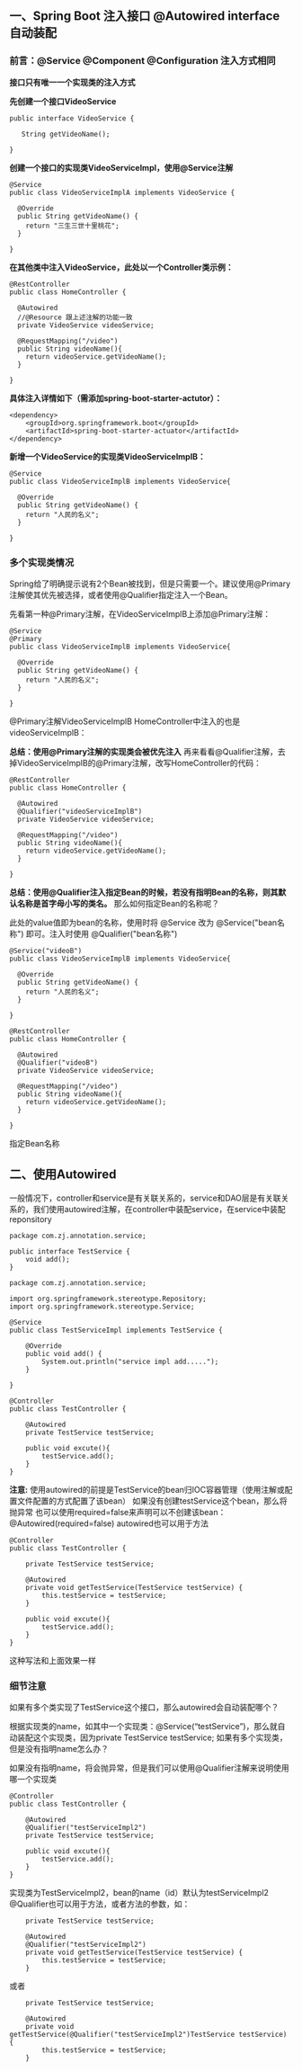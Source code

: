 ## 一、Spring Boot 注入接口 @Autowired interface 自动装配

### **前言：@Service @Component @Configuration 注入方式相同**

**接口只有唯一一个实现类的注入方式**

**先创建一个接口VideoService**
```
public interface VideoService {

   String getVideoName();

}
```
**创建一个接口的实现类VideoServiceImpl，使用@Service注解**
```
@Service
public class VideoServiceImplA implements VideoService {

  @Override
  public String getVideoName() {
    return "三生三世十里桃花";
  }

}
```
**在其他类中注入VideoService，此处以一个Controller类示例：**

```
@RestController
public class HomeController {

  @Autowired
  //@Resource 跟上述注解的功能一致
  private VideoService videoService;

  @RequestMapping("/video")
  public String videoName(){
    return videoService.getVideoName();
  }

}
```


**具体注入详情如下（需添加spring-boot-starter-actutor）：**

```
<dependency>
	<groupId>org.springframework.boot</groupId>
	<artifactId>spring-boot-starter-actuator</artifactId>
</dependency>

```



**新增一个VideoService的实现类VideoServiceImplB：**
```
@Service
public class VideoServiceImplB implements VideoService{

  @Override
  public String getVideoName() {
    return "人民的名义";
  }

}
```


### 多个实现类情况

Spring给了明确提示说有2个Bean被找到，但是只需要一个。建议使用@Primary注解使其优先被选择，或者使用@Qualifier指定注入一个Bean。

先看第一种@Primary注解，在VideoServiceImplB上添加@Primary注解：
```
@Service
@Primary
public class VideoServiceImplB implements VideoService{

  @Override
  public String getVideoName() {
    return "人民的名义";
  }

}
```


@Primary注解VideoServiceImplB
HomeController中注入的也是videoServiceImplB：


**总结：使用@Primary注解的实现类会被优先注入**
再来看看@Qualifier注解，去掉VideoServiceImplB的@Primary注解，改写HomeController的代码：
```
@RestController
public class HomeController {

  @Autowired
  @Qualifier("videoServiceImplB")
  private VideoService videoService;

  @RequestMapping("/video")
  public String videoName(){
    return videoService.getVideoName();
  }

}
```

**总结：使用@Qualifier注入指定Bean的时候，若没有指明Bean的名称，则其默认名称是首字母小写的类名。**
那么如何指定Bean的名称呢？

此处的value值即为bean的名称，使用时将 @Service 改为 @Service("bean名称") 即可。注入时使用 @Qualifier("bean名称")
```
@Service("videoB")
public class VideoServiceImplB implements VideoService{

  @Override
  public String getVideoName() {
    return "人民的名义";
  }

}
```


```
@RestController
public class HomeController {

  @Autowired
  @Qualifier("videoB")
  private VideoService videoService;

  @RequestMapping("/video")
  public String videoName(){
    return videoService.getVideoName();
  }

}
```
指定Bean名称




## 二、使用Autowired

一般情况下，controller和service是有关联关系的，service和DAO层是有关联关系的，我们使用autowired注解，在controller中装配service，在service中装配reponsitory
```
package com.zj.annotation.service;

public interface TestService {
    void add();
}

```

```
package com.zj.annotation.service;

import org.springframework.stereotype.Repository;
import org.springframework.stereotype.Service;

@Service 
public class TestServiceImpl implements TestService {

    @Override
    public void add() {
        System.out.println("service impl add.....");
    }

}
```
```
@Controller
public class TestController {

    @Autowired
    private TestService testService;

    public void excute(){
        testService.add();
    }
}

```
**注意:** 使用autowired的前提是TestService的bean归IOC容器管理（使用注解或配置文件配置的方式配置了该bean）
如果没有创建testService这个bean，那么将抛异常
也可以使用required=false来声明可以不创建该bean：@Autowired(required=false)
autowired也可以用于方法

```
@Controller
public class TestController {

    private TestService testService;

    @Autowired
    private void getTestService(TestService testService) {
        this.testService = testService;
    }

    public void excute(){
        testService.add();
    }
}
```

这种写法和上面效果一样

### 细节注意

如果有多个类实现了TestService这个接口，那么autowired会自动装配哪个？

根据实现类的name，如其中一个实现类：@Service(“testService”)，那么就自动装配这个实现类，因为private TestService testService;
如果有多个实现类，但是没有指明name怎么办？

如果没有指明name，将会抛异常，但是我们可以使用@Qualifier注解来说明使用哪一个实现类

```
@Controller
public class TestController {

    @Autowired
    @Qualifier("testServiceImpl2")
    private TestService testService;

    public void excute(){
        testService.add();
    }
}
```

实现类为TestServiceImpl2，bean的name（id）默认为testServiceImpl2
@Qualifier也可以用于方法，或者方法的参数，如：

```
    private TestService testService;

    @Autowired
    @Qualifier("testServiceImpl2")
    private void getTestService(TestService testService) {
        this.testService = testService;
    }
```

或者

```
    private TestService testService;

    @Autowired
    private void getTestService(@Qualifier("testServiceImpl2")TestService testService) {
        this.testService = testService;
    }

```
